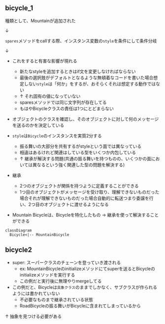 ## bicycle_1
種類として、Mountainが追加された

↓

`spares`メソッドをcallする際、インスタンス変数の`style`を条件にして条件分岐

↓

- これをすると有害な影響が現れる
  - 新たなstyleを追加するときはif文を変更しなければならない
  - 最後の選択肢がデフォルトとなるような無頓着なコードを書いた場合想定しない`style`は「何か」をするが、おそらくそれは想定する動作ではない
  - ↑ それ固有の値になっていない
  - sparesメソッドでは同じ文字列が存在してる
  - もはやBicycleクラスの責任は1つにとどまらない

- オブジェクトのクラスを確認し、そのオブジェクトに対して何のメッセージを送るのかを決定している
- `style`は`Bicycle`のインスタンスを実質2分する
  - 振る舞いの大部分を共有するがstyleという面では異なっている
  - 相違はあるけれど関連はしている型をいくつか内包している
  - ↑ 継承が解決する問題(共通の振る舞いを持つものの、いくつかの面においては異なるという強く関連した型の問題を解決する)

- 継承
  - 2つのオブジェクトが関係を持つように定義することができる
  - 1つ目のオブジェクトがメッセージを受け取り、理解できないものだった場合それが理解できないものだった場合自動的に転送つまり委譲を行い、2つ目のオブジェクトに渡せるようになる

- Mountain Bicycleは、Bicycleを特化したもの -> 継承を使って解決することができる

```mermaid
classDiagram
  Bicycle<|-- MountainBicycle
```

## bicycle2
- super: スーパークラスのチェーンを登っていき渡される
  - ex: MountainBicycleのinitializeメソッドにてsuperを送るとBicycleのinitializeメソッドを実行する
  - この例だと実行後に無理やりmergeしてる
- この例だと、Bicycleは`具象クラス`のままでしかなく、サブクラスが作られるようには書かれていない
  - 不必要なものまで継承されている状態
  - RoadBicycleの振る舞いがBicycleに含まれてしまっているから

↑ 抽象を見つける必要がある
